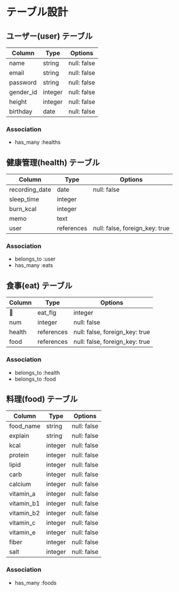 # テーブル設計

## ユーザー(user) テーブル

| Column             | Type        | Options                         |
| ------             | ----------  | ------------------------------- |
| name               | string      | null: false                     |
| email              | string      | null: false                     |
| password           | string      | null: false                     |
| gender_id          | integer     | null: false                     |
| height             | integer     | null: false                     |
| birthday           | date        | null: false                     |

### Association

- has_many :healths

## 健康管理(health) テーブル

| Column                | Type        | Options                         |
| ------                | ----------  | ------------------------------- |
| recording_date        | date        | null: false                     |
| sleep_time            | integer     |                                 |
| burn_kcal             | integer     |                                 |
| memo                  | text        |                                 |
| user                  | references  | null: false, foreign_key: true  |

### Association

- belongs_to :user
- has_many   :eats

## 食事(eat) テーブル

| Column                | Type        | Options                         |
| ------                | ----------  | ------------------------------- |
| eat_flg               | integer     | null: false                     |
| num                   | integer     | null: false                     |
| health                | references  | null: false, foreign_key: true  |
| food                  | references  | null: false, foreign_key: true  |

### Association

- belongs_to :health
- belongs_to :food

## 料理(food) テーブル

| Column             | Type         | Options                         |
| ------             | ----------   | ------------------------------- |
| food_name          | string       | null: false                     |
| explain            | string       | null: false                     |
| kcal               | integer      | null: false                     |
| protein            | integer      | null: false                     |
| lipid              | integer      | null: false                     |
| carb               | integer      | null: false                     |
| calcium            | integer      | null: false                     |
| vitamin_a          | integer      | null: false                     |
| vitamin_b1         | integer      | null: false                     |
| vitamin_b2         | integer      | null: false                     |
| vitamin_c          | integer      | null: false                     |
| vitamin_e          | integer      | null: false                     |
| fiber              | integer      | null: false                     |
| salt               | integer      | null: false                     |

### Association

- has_many   :foods